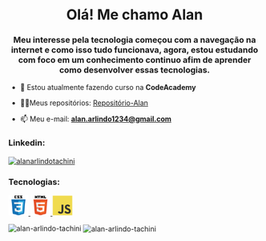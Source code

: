 <h1 align="center">Olá! Me chamo Alan</h1>
<h3 align="center">Meu interesse pela tecnologia começou com a navegação na internet e como isso tudo funcionava, agora, estou estudando com foco em um conhecimento continuo afim de aprender como desenvolver essas tecnologias.</h3>

- 🌱 Estou atualmente fazendo curso na **CodeAcademy**

- 👨‍💻Meus repositórios: [Repositório-Alan](https://github.com/Alan-Arlindo-Tachini?tab=repositories)

- 📫 Meu e-mail: **alan.arlindo1234@gmail.com**

<h3 align="left">Linkedin:</h3>
<p align="left">
<a href="https://linkedin.com/in/alanarlindotachini" target="blank"><img align="center" src="https://raw.githubusercontent.com/rahuldkjain/github-profile-readme-generator/master/src/images/icons/Social/linked-in-alt.svg" alt="alanarlindotachini" height="30" width="40" /></a>
</p>

<h3 align="left">Tecnologias:</h3>
<p align="left"> <a href="https://www.w3schools.com/css/" target="_blank" rel="noreferrer"> <img src="https://raw.githubusercontent.com/devicons/devicon/master/icons/css3/css3-original-wordmark.svg" alt="css3" width="40" height="40"/> </a> <a href="https://www.w3.org/html/" target="_blank" rel="noreferrer"> <img src="https://raw.githubusercontent.com/devicons/devicon/master/icons/html5/html5-original-wordmark.svg" alt="html5" width="40" height="40"/> </a> <a href="https://developer.mozilla.org/en-US/docs/Web/JavaScript" target="_blank" rel="noreferrer"> <img src="https://raw.githubusercontent.com/devicons/devicon/master/icons/javascript/javascript-original.svg" alt="javascript" width="40" height="40"/> </a> </p>

<p><img align="left" src="https://github-readme-stats.vercel.app/api/top-langs?username=alan-arlindo-tachini&show_icons=true&locale=en&layout=compact" alt="alan-arlindo-tachini" /></p>


<p>&nbsp;<img align="center" src="https://github-readme-stats.vercel.app/api?username=alan-arlindo-tachini&show_icons=true&locale=en" alt="alan-arlindo-tachini" /></p>
